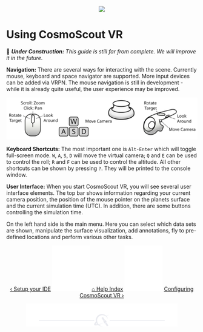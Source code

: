 <p align="center"> 
  <img src ="img/banner-relief.jpg" />
</p>

# Using CosmoScout VR

:construction: _**Under Construction:** This guide is still far from complete. We will improve it in the future._

**Navigation:** There are several ways for interacting with the scene.
Currently mouse, keyboard and space navigator are supported.
More input devices can be added via VRPN.
The mouse navigation is still in development - while it is already quite useful, the user experience may be improved.

<p align="center"> 
  <img src ="img/mouse_controls.svg" />
</p>

**Keyboard Shortcuts:** The most important one is `Alt-Enter` which will toggle full-screen mode.
`W`, `A`, `S`, `D` will move the virtual camera; `Q` and `E` can be used to control the roll; `R` and `F` can be used to control the altitude.
All other shortcuts can be shown by pressing `?`. They will be printed to the console window.

**User Interface:** When you start CosmoScout VR, you will see several user interface elements.
The top bar shows information regarding your current camera position, the position of the mouse pointer on the planets surface and the current simulation time (UTC).
In addition, there are some buttons controlling the simulation time.

On the left hand side is the main menu.
Here you can select which data sets are shown, manipulate the surface visualization, add annotations, fly to pre-defined locations and perform various other tasks.

<p align="center">
  <a href="ide-setup.md">&lsaquo; Setup your IDE</a>
  <img src ="img/nav-vspace.svg"/>
  <a href="README.md">&#8962; Help Index</a>
  <img src ="img/nav-vspace.svg"/>
  <a href="configuring.md">Configuring CosmoScout VR &rsaquo;</a>
</p>

<p align="center"><img src ="img/hr.svg"/></p>
